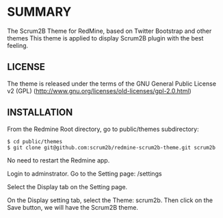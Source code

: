 SUMMARY
=======

The Scrum2B Theme for RedMine, based on Twitter Bootstrap and other themes
This theme is applied to display Scrum2B plugin with the best feeling.

LICENSE
-------

The theme is released under the terms of the GNU General Public License v2 (GPL)  (http://www.gnu.org/licenses/old-licenses/gpl-2.0.html)


INSTALLATION
------------

From the Redmine Root directory, go to public/themes subdirectory:

    $ cd public/themes
    $ git clone git@github.com:scrum2b/redmine-scrum2b-theme.git scrum2b

No need to restart the Redmine app. 

Login to adminstrator. Go to the Setting page: /settings

Select the Display tab on the Setting page.

On the Display setting tab, select the Theme: scrum2b. 
Then click on the Save button, we will have the Scrum2B theme.


